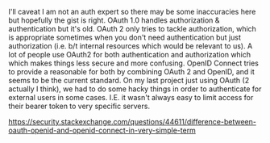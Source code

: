 I'll caveat I am not an auth expert so there may be some inaccuracies here but hopefully the gist is right. OAuth 1.0 handles authorization & authentication but it's old. OAuth 2 only tries to tackle authorization, which is appropriate sometimes when you don't need authentication but just authorization (i.e. b/t internal resources which would be relevant to us). A lot of people use OAuth2 for both authentication and authorization which which makes things less secure and more confusing. OpenID Connect tries to provide a reasonable for both by combining OAuth 2 and OpenID, and it seems to be the current standard.  On my last project just using OAuth (2 actually I think), we had to do some hacky things in order to authenticate for external users in some cases. I.E. it wasn't always easy to limit access for their bearer token to very specific servers.

https://security.stackexchange.com/questions/44611/difference-between-oauth-openid-and-openid-connect-in-very-simple-term

